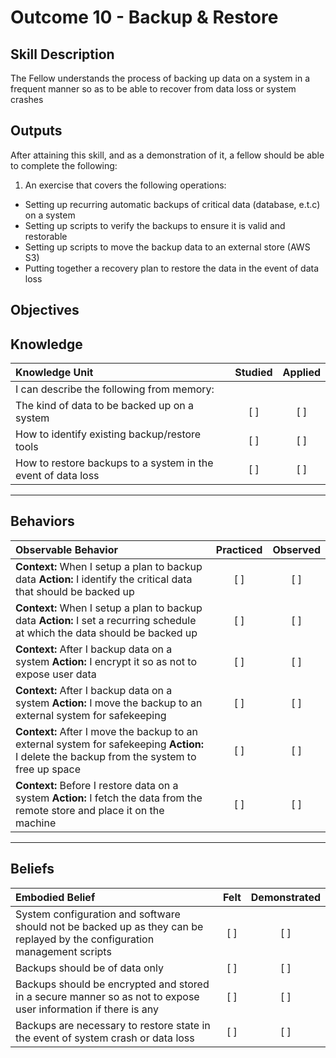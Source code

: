 # Outcome 10 - Backup & Restore

Skill Description
-----------------
The Fellow understands the process of backing up data on a system in a frequent manner so as to be able to recover from data loss or system crashes



Outputs
-------
After attaining this skill, and as a demonstration of it, a fellow should be able to complete the following:

1. An exercise that covers the following operations:
  - Setting up recurring automatic backups of critical data (database, e.t.c) on a system
  - Setting up scripts to verify the backups to ensure it is valid and restorable
  - Setting up scripts to move the backup data to an external store (AWS S3)
  - Putting together a recovery plan to restore the data in the event of data loss


**Objectives**
--------------


## **Knowledge**

| Knowledge Unit   |      Studied      | Applied |
|:-----------------|:-----------------:|:---------:|
| I can describe the following from memory: | | |
| The kind of data to be backed up on a system | [ ] | [ ] |
| How to identify existing backup/restore tools | [ ] | [ ] |
| How to restore backups to a system in the event of data loss | [ ] | [ ] |


----------------


## **Behaviors**

| Observable Behavior   |      Practiced      | Observed |
|:----------------------|:------------------:|:--------:|
| **Context:** When I setup a plan to backup data **Action:** I identify the critical data that should be backed up | [ ] | [ ] |
| **Context:** When I setup a plan to backup data **Action:** I set a recurring schedule at which the data should be backed up | [ ] | [ ] |
| **Context:** After I backup data on a system **Action:** I encrypt it so as not to expose user data | [ ] | [ ] |
| **Context:** After I backup data on a system **Action:** I move the backup to an external system for safekeeping | [ ] | [ ] |
| **Context:** After I move the backup to an external system for safekeeping **Action:** I delete the backup from the system to free up space | [ ] | [ ] |
| **Context:** Before I restore data on a system **Action:** I fetch the data from the remote store and place it on the machine | [ ] | [ ] |


--------------


## **Beliefs**

| Embodied Belief   |      Felt      | Demonstrated |
|:------------------|:--------------:|:------------:|
| System configuration and software should not be backed up as they can be replayed by the configuration management scripts | [ ] | [ ] |
| Backups should be of data only | [ ] | [ ] |
| Backups should be encrypted and stored in a secure manner so as not to expose user information if there is any | [ ] | [ ] |
| Backups are necessary to restore state in the event of system crash or data loss | [ ] | [ ] |

